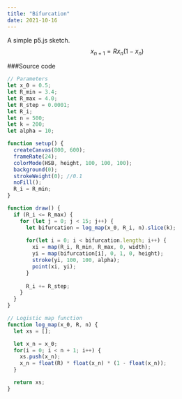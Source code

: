 ```yaml
---
title: "Bifurcation"
date: 2021-10-16
---
```


<div id="bifurcation">
    <script language="javascript" type="text/javascript" src="https://cdnjs.cloudflare.com/ajax/libs/p5.js/1.3.1/p5.min.js"></script>
    <script type="text/javascript" src="/assets/p5js/bifurcation.js"></script>
</div>

A simple p5.js sketch. 
$$
x_{n+1} = Rx_n(1-x_n)
$$

###Source code

```javascript
// Parameters
let x_0 = 0.5;
let R_min = 3.4;
let R_max = 4.0;
let R_step = 0.0001;
let R_i;
let n = 500;
let k = 200;
let alpha = 10;

function setup() {
  createCanvas(800, 600);
  frameRate(24);
  colorMode(HSB, height, 100, 100, 100);
  background(0);
  strokeWeight(0); //0.1
  noFill();
  R_i = R_min;
}

function draw() {
  if (R_i <= R_max) {
    for (let j = 0; j < 15; j++) {
      let bifurcation = log_map(x_0, R_i, n).slice(k);
      
      for(let i = 0; i < bifurcation.length; i++) {
        xi = map(R_i, R_min, R_max, 0, width);
        yi = map(bifurcation[i], 0, 1, 0, height);
        stroke(yi, 100, 100, alpha);
        point(xi, yi);
      }
      
      R_i += R_step;
    }
  }
}

// Logistic map function
function log_map(x_0, R, n) {
  let xs = [];

  let x_n = x_0;
  for(i = 0; i < n + 1; i++) {
    xs.push(x_n);
    x_n = float(R) * float(x_n) * (1 - float(x_n));
  }

  return xs;
}
```
